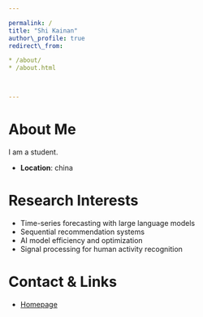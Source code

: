 ```yaml
---

permalink: /
title: "Shi Kainan"
author\_profile: true
redirect\_from:

* /about/
* /about.html



---
```


# About Me

I am a student.


* **Location**: china


# Research Interests

* Time-series forecasting with large language models
* Sequential recommendation systems
* AI model efficiency and optimization
* Signal processing for human activity recognition




# Contact & Links

* [Homepage](https://KainanShi.github.io)

